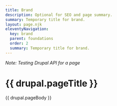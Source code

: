 ```yaml
---
title: Brand
description: Optional for SEO and page summary.
summary: Temporary title for brand.
layout: page.njk
eleventyNavigation:
  key: brand
  parent: foundations
  order: 2
  summary: Temporary title for brand.
---
```


_Note: Testing Drupal API for a page_

# {{ drupal.pageTitle }}

{{ drupal.pageBody }}

